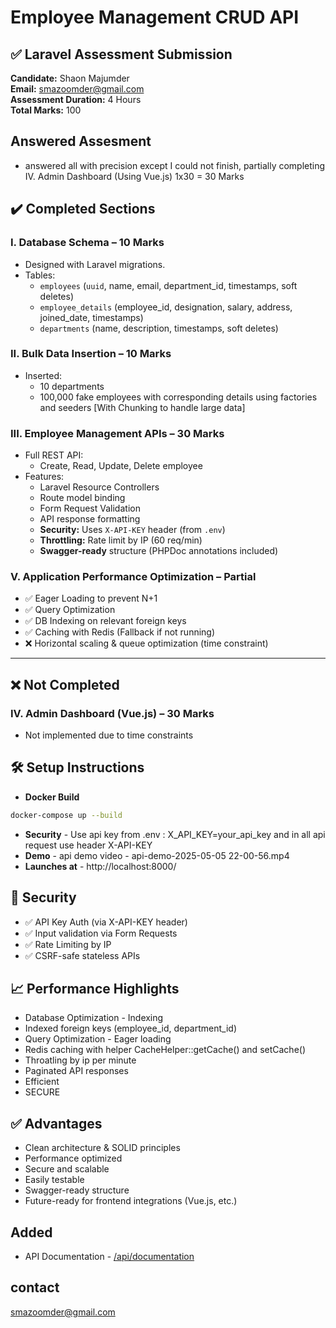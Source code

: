 # Employee Management CRUD API

## ✅ Laravel Assessment Submission

**Candidate:** Shaon Majumder  
**Email:** smazoomder@gmail.com  
**Assessment Duration:** 4 Hours  
**Total Marks:** 100

## Answered Assesment

-   answered all with precision except I could not finish, partially completing IV. Admin Dashboard (Using Vue.js) 1x30 = 30 Marks

## ✔️ Completed Sections

### I. Database Schema – 10 Marks

-   Designed with Laravel migrations.
-   Tables:
    -   `employees` (`uuid`, name, email, department_id, timestamps, soft deletes)
    -   `employee_details` (employee_id, designation, salary, address, joined_date, timestamps)
    -   `departments` (name, description, timestamps, soft deletes)

### II. Bulk Data Insertion – 10 Marks

-   Inserted:
    -   10 departments
    -   100,000 fake employees with corresponding details using factories and seeders [With Chunking to handle large data]

### III. Employee Management APIs – 30 Marks

-   Full REST API:
    -   Create, Read, Update, Delete employee
-   Features:
    -   Laravel Resource Controllers
    -   Route model binding
    -   Form Request Validation
    -   API response formatting
    -   **Security:** Uses `X-API-KEY` header (from `.env`)
    -   **Throttling:** Rate limit by IP (60 req/min)
    -   **Swagger-ready** structure (PHPDoc annotations included)

### V. Application Performance Optimization – Partial

-   ✅ Eager Loading to prevent N+1
-   ✅ Query Optimization
-   ✅ DB Indexing on relevant foreign keys
-   ✅ Caching with Redis (Fallback if not running)
-   ❌ Horizontal scaling & queue optimization (time constraint)

---

## ❌ Not Completed

### IV. Admin Dashboard (Vue.js) – 30 Marks

-   Not implemented due to time constraints

## 🛠️ Setup Instructions

-   **Docker Build**

```bash
docker-compose up --build
```

-   **Security** - Use api key from .env : X_API_KEY=your_api_key and in all api request use header X-API-KEY
-   **Demo** - api demo video - api-demo-2025-05-05 22-00-56.mp4
-   **Launches at** - http://localhost:8000/

## 🔐 Security

-   ✅ API Key Auth (via X-API-KEY header)
-   ✅ Input validation via Form Requests
-   ✅ Rate Limiting by IP
-   ✅ CSRF-safe stateless APIs

## 📈 Performance Highlights

-   Database Optimization - Indexing
-   Indexed foreign keys (employee_id, department_id)
-   Query Optimization - Eager loading
-   Redis caching with helper CacheHelper::getCache() and setCache()
-   Throatling by ip per minute
-   Paginated API responses
-   Efficient
-   SECURE

## ✅ Advantages

-   Clean architecture & SOLID principles
-   Performance optimized
-   Secure and scalable
-   Easily testable
-   Swagger-ready structure
-   Future-ready for frontend integrations (Vue.js, etc.)

## Added

-   API Documentation - [/api/documentation](http://localhost:8000/api/documentation#/)

## contact

smazoomder@gmail.com
